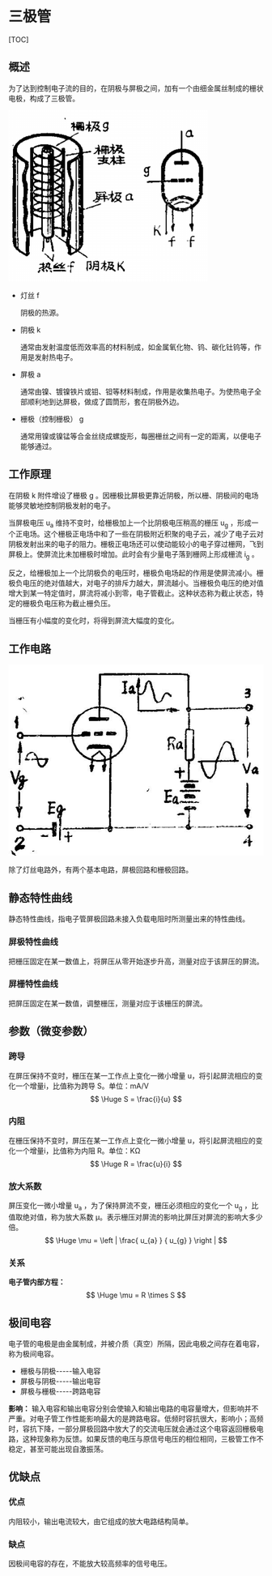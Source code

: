 # 三极管

[TOC]

## 概述

为了达到控制电子流的目的，在阴极与屏极之间，加有一个由细金属丝制成的栅状电极，构成了三极管。

 ![](../../Images/tube_三极管.png)

* 灯丝	f

  阴极的热源。

* 阴极    k

  通常由发射温度低而效率高的材料制成，如金属氧化物、钨、碳化钍钨等，作用是发射热电子。

* 屏极    a

  通常由镍、镀镍铁片或钼、钽等材料制成，作用是收集热电子。为使热电子全部顺利地到达屏极，做成了圆筒形，套在阴极外边。

* 栅极（控制栅极）    g

  通常用镍或镍锰等合金丝绕成螺旋形，每圈栅丝之间有一定的距离，以便电子能够通过。

## 工作原理

在阴极 k 附件增设了栅极 g 。因栅极比屏极更靠近阴极，所以栅、阴极间的电场能够灵敏地控制阴极发射的电子。

当屏极电压 u<sub>a</sub> 维持不变时，给栅极加上一个比阴极电压稍高的栅压 u<sub>g</sub> ，形成一个正电场。这个栅极正电场中和了一些在阴极附近积聚的电子云，减少了电子云对阴极发射出来的电子的阻力。栅极正电场还可以使动能较小的电子穿过栅网，飞到屏极上。使屏流比未加栅极时增加。此时会有少量电子落到栅网上形成栅流 i<sub>g</sub> 。

反之，给栅极加上一个比阴极负的电压时，栅极负电场起的作用是使屏流减小。栅极负电压的绝对值越大，对电子的排斥力越大，屏流越小。当栅极负电压的绝对值增大到某一特定值时，屏流将减小到零，电子管截止。这种状态称为截止状态，特定的栅极负电压称为截止栅负压。

当栅压有小幅度的变化时，将得到屏流大幅度的变化。

## 工作电路

 ![](../../Images/vacuum_tube_三极管电路.jpg)

除了灯丝电路外，有两个基本电路，屏极回路和栅极回路。

## 静态特性曲线

静态特性曲线，指电子管屏极回路未接入负载电阻时所测量出来的特性曲线。

### 屏极特性曲线

把栅压固定在某一数值上，将屏压从零开始逐步升高，测量对应于该屏压的屏流。

### 屏栅特性曲线

把屏压固定在某一数值，调整栅压，测量对应于该栅压的屏流。

## 参数（微变参数）

### 跨导
在屏压保持不变时，栅压在某一工作点上变化一微小增量 u，将引起屏流相应的变化一个增量i，比值称为跨导 S。单位：mA/V
$$
\Huge S = \frac{i}{u}
$$

### 内阻
在栅压保持不变时，屏压在某一工作点上变化一微小增量 u，将引起屏流相应的变化一个增量i，比值称为内阻 R。单位：KΩ
$$
\Huge R = \frac{u}{i}
$$

### 放大系数
屏压变化一微小增量 u<sub>a</sub> ，为了保持屏流不变，栅压必须相应的变化一个 u<sub>g</sub> ，比值取绝对值，称为放大系数 μ。表示栅压对屏流的影响比屏压对屏流的影响大多少倍。
$$
\Huge \mu  = \left | \frac{ u_{a} } { u_{g} } \right |
$$

### 关系
**电子管内部方程：**
$$
\Huge \mu  = R \times S
$$

## 极间电容

电子管的电极是由金属制成，并被介质（真空）所隔，因此电极之间存在着电容，称为极间电容。

* 栅极与阴极-----输入电容
* 屏极与阴极-----输出电容
* 屏极与栅极-----跨路电容

**影响：** 输入电容和输出电容分别会使输入和输出电路的电容量增大，但影响并不严重。对电子管工作性能影响最大的是跨路电容。低频时容抗很大，影响小；高频时，容抗下降，一部分屏极回路中放大了的交流电压就会通过这个电容返回栅极电路，这种现象称为反馈。如果反馈的电压与原信号电压的相位相同，三极管工作不稳定，甚至可能出现自激振荡。

## 优缺点

### 优点

内阻较小，输出电流较大，由它组成的放大电路结构简单。

### 缺点

因极间电容的存在，不能放大较高频率的信号电压。